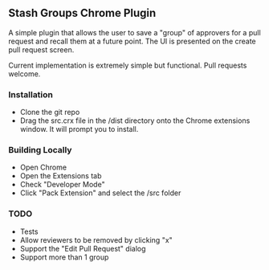 ## Stash Groups Chrome Plugin ##

A simple plugin that allows the user to save a "group" of approvers for a pull request and recall them at a future point.  The UI is presented on the create pull request screen.

Current implementation is extremely simple but functional.  Pull requests welcome.

### Installation ###

- Clone the git repo
- Drag the src.crx file in the /dist directory onto the Chrome extensions window.  It will prompt you to install.

### Building Locally ###

- Open Chrome
- Open the Extensions tab
- Check "Developer Mode"
- Click "Pack Extension" and select the /src folder

### TODO ###

- Tests
- Allow reviewers to be removed by clicking "x"
- Support the "Edit Pull Request" dialog
- Support more than 1 group
